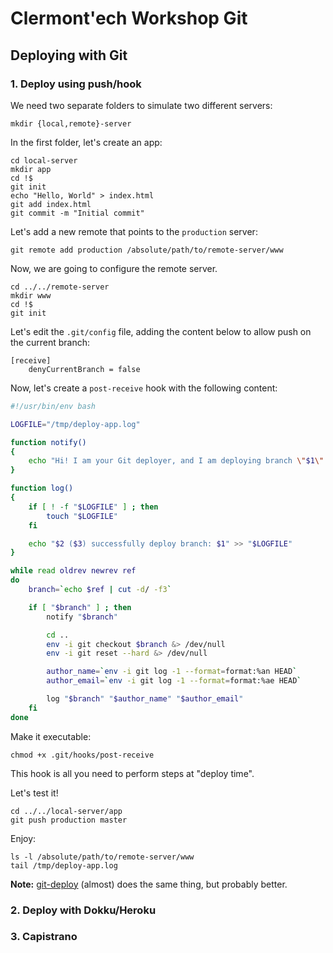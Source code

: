 Clermont'ech Workshop Git
=========================


## Deploying with Git

### 1. Deploy using push/hook

We need two separate folders to simulate two different servers:

    mkdir {local,remote}-server

In the first folder, let's create an app:

    cd local-server
    mkdir app
    cd !$
    git init
    echo "Hello, World" > index.html
    git add index.html
    git commit -m "Initial commit"

Let's add a new remote that points to the `production` server:

    git remote add production /absolute/path/to/remote-server/www

Now, we are going to configure the remote server.

    cd ../../remote-server
    mkdir www
    cd !$
    git init

Let's edit the `.git/config` file, adding the content below to allow push on the
current branch:

```
[receive]
    denyCurrentBranch = false
```

Now, let's create a `post-receive` hook with the following content:

``` bash
#!/usr/bin/env bash

LOGFILE="/tmp/deploy-app.log"

function notify()
{
    echo "Hi! I am your Git deployer, and I am deploying branch \"$1\" right now :-)"
}

function log()
{
    if [ ! -f "$LOGFILE" ] ; then
        touch "$LOGFILE"
    fi

    echo "$2 ($3) successfully deploy branch: $1" >> "$LOGFILE"
}

while read oldrev newrev ref
do
    branch=`echo $ref | cut -d/ -f3`

    if [ "$branch" ] ; then
        notify "$branch"

        cd ..
        env -i git checkout $branch &> /dev/null
        env -i git reset --hard &> /dev/null

        author_name=`env -i git log -1 --format=format:%an HEAD`
        author_email=`env -i git log -1 --format=format:%ae HEAD`

        log "$branch" "$author_name" "$author_email"
    fi
done
```

Make it executable:

    chmod +x .git/hooks/post-receive

This hook is all you need to perform steps at "deploy time".

Let's test it!

    cd ../../local-server/app
    git push production master

Enjoy:

    ls -l /absolute/path/to/remote-server/www
    tail /tmp/deploy-app.log

**Note:** [git-deploy](https://github.com/mislav/git-deploy) (almost) does the
same thing, but probably better.

### 2. Deploy with Dokku/Heroku

### 3. Capistrano
